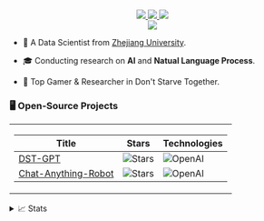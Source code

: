 <p align="center">
<br/>

<a href="https://github.com/Bili-Sakura">
    <img src="https://img.shields.io/badge/GitHub-Bili&#8209;Sakura-000000?logo=github">
</a> 
<a href="https://space.bilibili.com/335334097">
    <img src="https://img.shields.io/badge/Bilibili-小孩梓Sakura-00A1D6?logo=bilibili&logoColor=white">
</a> 
<a href="bili_sakura@zju.edu.cn">
    <img src="https://img.shields.io/badge/-Email-blue?style=flat-square&logo=gmail&logoColor=white">
</a>
<br/>
<a href="https://github.com/Bili-Sakura">
    <img src="https://github-stats-alpha.vercel.app/api?username=Bili-Sakura&cc=22272e&tc=37BCF6&ic=fff&bc=0000">
</a>
</p>

* 📖 A Data Scientist from [Zhejiang University](https://www.zju.edu.cn/english/). 

* 🎓 Conducting research on **AI** and **Natual Language Process**.

* 🎯 Top Gamer & Researcher in Don't Starve Together.

### 🖥️ Open-Source Projects
<table>
<tr><td>

|Title | Stars | Technologies|
|--|--|--|
| [DST-GPT](https://github.com/Bili-Sakura/DSTGPT) | <img alt="Stars" src="https://img.shields.io/github/stars/Bili-Sakura/DSTGPT?style=flat-square&labelColor=black"/> | ![OpenAI](https://img.shields.io/badge/-openai-black?style=flat-square&logo=openai&logoColor=white)|
| [Chat-Anything-Robot](https://github.com/Bili-Sakura/Chat-Anything-Robot) | <img alt="Stars" src="https://img.shields.io/github/stars/Bili-Sakura/Chat-Anything-Robot?style=flat-square&labelColor=black"/> | ![OpenAI](https://img.shields.io/badge/-openai-black?style=flat-square&logo=openai&logoColor=white)
</td></tr> </table>


<details>
<summary>📈 Stats</summary>
<br>
My Github Stats

![](http://github-profile-summary-cards.vercel.app/api/cards/profile-details?username=Bili-Sakura&theme=dracula) 

![](http://github-profile-summary-cards.vercel.app/api/cards/repos-per-language?username=Bili-Sakura&theme=dracula) 
![](http://github-profile-summary-cards.vercel.app/api/cards/most-commit-language?username=Bili-Sakura&theme=dracula)




</details>